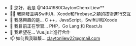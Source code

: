 - 👋 您好，我是 @14041980ClaytonChenxiLiew**
- 👩‍💻 我開發並與SwiftUi，Xcode和Firebase之類的技術進行交互
- 👀 我感興趣的是... C ++，JavaScript，SwiftUI和Xcode
- 🌱 我目前正在學習... PHP，Go Lang 和 ReactJs
- 💞️ 我希望在... Vue.js上進行合作
- 📫 如何與我聯繫... claytonliew22@gmail.com

<!---
14041980ClaytonChLiew/14041980ClaytonChLiew is a ✨ special ✨ repository because its `README.md` (this file) appears on your GitHub profile.
You can click the Preview link to take a look at your changes.
--->
